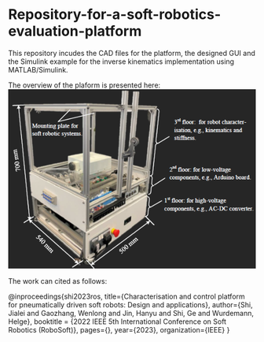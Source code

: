 # Repository-for-a-soft-robotics-evaluation-platform
This repository incudes the CAD files for the platform, the designed GUI and the Simulink example for the inverse kinematics implementation using MATLAB/Simulink.


The overview of the plaform is presented here:
![image](https://github.com/ucl-robotics-ai/test-platform-soft-robotics/blob/main/My_figures/platform.png)









The work can cited as follows:


@inproceedings{shi2023ros,
  title={Characterisation and control platform for pneumatically driven soft robots: Design and applications},
  author={Shi, Jialei and Gaozhang, Wenlong and Jin, Hanyu and Shi, Ge and Wurdemann, Helge},
  booktitle = {2022 IEEE 5th International Conference on Soft Robotics (RoboSoft)},
  pages={},
  year={2023},
  organization={IEEE}
}



